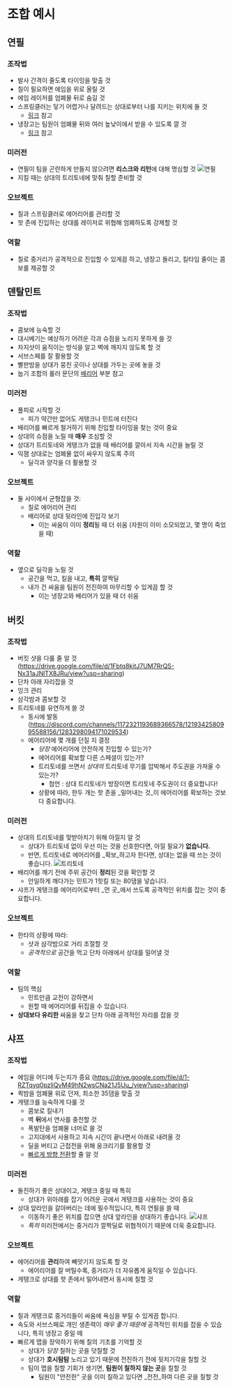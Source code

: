# 조합 예시

## 연필

### 조작법

- 발사 간격이 줄도록 타이밍을 맞출 것
- 칠이 필요하면 에임을 위로 올릴 것
- 에임 레이저를 엄폐물 뒤로 숨길 것
- 스프링클러는 닿기 어렵거나 달려드는 상대로부터 나를 지키는 위치에 둘 것
  - [링크](https://x.com/mo3met/status/1754653651933495794?s=46) 참고
- 냉장고는 팀원이 엄폐물 뒤와 여러 높낮이에서 받을 수 있도록 깔 것
  - [링크](https://x.com/latiassplatoon/status/1847256106881700284?s=46) 참고

### 미러전

- 연필이 팀을 곤란하게 만들지 않으려면 **리스크와 리턴**에 대해 명심할 것
  ![연필]()
- 지킬 때는 상대의 트리토네에 맞춰 칠할 준비할 것

### 오브젝트

- 칠과 스프링클러로 에어리어를 관리할 것
- 핫 존에 진입하는 상대를 레이저로 위협해 엄폐하도록 강제할 것

### 역할

- 칠로 중거리가 공격적으로 진입할 수 있게끔 하고, 냉장고 돌리고, 킬타임 줄이는 콤보를 제공할 것

## 덴탈민트

### 조작법

- 콤보에 능숙할 것
- 대시베기는 예상하기 어려운 각과 슈점을 노리지 못하게 쓸 것
- 차지샷이 움직이는 방식을 알고 벽에 깨지지 않도록 할 것
- 서브스페를 잘 활용할 것
- 빨판밤을 상대가 뭉친 곳이나 상대를 가두는 곳에 놓을 것
- 눕기 조합의 롤러 문단의 [배리어](https://docs.google.com/document/d/1NLrgzGpfDxZCiOfUuLKgaBhQ7YAMjhnsRwWSCr1-kq0/edit?tab=t.33hr4ok1usm#heading=h.aktvs8ymfjhk) 부분 참고

### 미러전

- 풀피로 시작할 것
  - 피가 약간만 없어도 게탱크나 민트에 터진다
- 배리어를 빠르게 철거하기 위해 진입할 타이밍을 찾는 것이 중요
- 상대의 슈점을 노릴 때 **매우** 조심할 것
- 상대가 트리토네와 게탱크가 없을 때 배리어를 깔아서 지속 시간을 늘릴 것
- 익잼 상대로는 엄폐물 없이 싸우지 않도록 주의
  - 딜각과 양각을 더 활용할 것

### 오브젝트

- 둘 사이에서 균형잡을 것:
  - 칠로 에어리어 관리
  - 배리어로 상대 뒷라인에 진입각 보기
    - 이는 싸움이 이미 **정리**될 때 더 쉬움 (자원이 이미 소모되었고, 몇 명이 죽었을 때)

### 역할

- 옆으로 딜각을 노릴 것
  - 공간을 먹고, 킬을 내고, **특히** 깔짝딜
  - 내가 건 싸움을 팀원이 전진하여 마무리할 수 있게끔 할 것
    - 이는 냉장고와 배리어가 있을 때 더 쉬움

## 버킷

### 조작법

- 버킷 샷을 다룰 줄 알 것 (<https://drive.google.com/file/d/1Fbtq8kitJ7UM7RrQS-Nx31aJNlTX8JRu/view?usp=sharing>)
- 단차 아래 자리잡을 것
- 잉크 관리
- 삼각밤과 콤보할 것
- 트리토네를 유연하게 쓸 것
  - 동시에 발동 (<https://discord.com/channels/1172321193689366578/1219342580995588156/1283298094171029534>)
  - 에어리어에 몇 개를 던질 지 결정
    - _당장_ 에어리어에 안전하게 진입할 수 있는가?
    - 에어리어를 확보할 다른 스페셜이 있는가?
    - 트리토네를 쓰면서 _상대의_ 트리토네 무기를 압박해서 주도권을 가져올 수 있는가?
      - 첨언 : 상대 트리토네가 방장이면 트리토네 주도권이 더 중요합니다!
    - 상황에 따라, 한두 개는 핫 존을 _밀어내는 것_이 에어리어를 확보하는 것보다 중요합니다.

### 미러전

- 상대의 트리토네를 맞받아치기 위해 아낄지 알 것
  - 상대가 트리토네 없이 우선 미는 것을 선호한다면, 아낄 필요가 **없습니다.**
  - 반면, 트리토네로 에어리어를 _확보_하고자 한다면, 상대는 없을 때 쓰는 것이 좋습니다.
    ![트리토네]()
- 배리어를 깨기 전에 주위 공간이 **정리**된 것을 확인할 것
  - 안일하게 깨다가는 민트가 1힛킬 또는 80댐을 넣습니다.
- 샤프가 게탱크를 에어리어로부터 _먼 곳_에서 쓰도록 공격적인 위치를 잡는 것이 중요합니다.

### 오브젝트

- 한타의 상황에 따라:
  - 샷과 삼각밤으로 거리 조절할 것
  - _공격적으로_ 공간을 먹고 단차 아래에서 상대를 밀어낼 것

### 역할

- 팀의 핵심
  - 민트만큼 교전이 강하면서
  - 원할 때 에어리어를 뒤집을 수 있습니다.
- **상대보다 유리한** 싸움을 찾고 단차 아래 공격적인 자리를 잡을 것

## 샤프

### 조작법

- 에임을 어디에 두는지가 중요 (<https://drive.google.com/file/d/1-RZTqyq0pzliQvM49hN2wsCNa21J5Uu_/view?usp=sharing>)
- 퀵밤을 엄폐물 위로 던져, 최소한 35댐을 맞출 것
- 게탱크를 능숙하게 다룰 것
  - 콤보로 킬내기
  - 벽 **뒤**에서 연사를 충전할 것
  - 폭발탄을 엄폐물 너머로 쏠 것
  - 고지대에서 사용하고 지속 시간이 끝나면서 아래로 내려올 것
  - 딜을 버티고 근접전을 위해 웅크리기를 활용할 것
  - [빠르게 방향 전환](https://x.com/rua_ruakun/status/1851808067463319585)할 줄 알 것

### 미러전

- 돌진하기 좋은 상대이고, 게탱크 중일 때 특히
  - 상대가 위아래를 잡기 어려운 곳에서 게탱크를 사용하는 것이 중요
- 상대 앞라인을 갈아버리는 데에 필수적입니다, 특히 연필을 쓸 때
  - 이동하기 좋은 위치를 잡으면 상대 앞라인을 상대하기 좋습니다.
    ![샤프]()
  - _특히_ 미러전에서는 중거리가 깔짝딜로 위협적이기 때문에 더욱 중요합니다.

### 오브젝트

- 에어리어를 **관리**하여 빼앗기지 않도록 할 것
  - 에어리어를 잘 버틸수록, 중거리가 더 자유롭게 움직일 수 있습니다.
- 게탱크로 상대를 핫 존에서 밀어내면서 동시에 칠할 것

### 역할

- 칠과 게탱크로 중거리들이 싸움에 욕심을 부릴 수 있게끔 합니다.
- 속도와 서브스페로 개인 생존력이 _매우 좋기 때문에_ 공격적인 위치를 잡을 수 있습니다, 특히 냉장고 중일 떼
- 빠르게 맵을 장악하기 위해 칠의 기초를 기억할 것
  - 상대가 _당장_ 칠하는 곳을 덧칠할 것
  - 상대가 **호시탐탐** 노리고 있기 때문에 전진하기 전에 뒷치기각을 칠할 것
  - 팀이 맵을 칠할 기회가 생기면, **팀원이 칠하지 않는 곳**을 칠할 것
    - 팀원이 "안전한" 곳을 이미 칠하고 있다면 _전전_하여 다른 곳을 칠할 것
